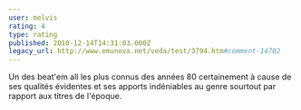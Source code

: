 ```yaml
---
user: melvis
rating: 4
type: rating
published: 2010-12-14T14:31:03.000Z
legacy_url: http://www.emunova.net/veda/test/3794.htm#comment-14702
---
```

Un des beat'em all les plus connus des années 80 certainement à cause de ses qualités évidentes et ses apports indéniables au genre sourtout par rapport aux titres de l'époque.